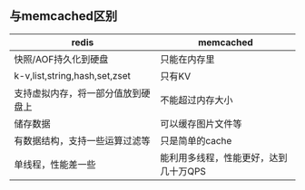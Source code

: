## 与memcached区别
|redis|memcached|
|---|---|
|快照/AOF持久化到硬盘|只能在内存里|
|k-v,list,string,hash,set,zset|只有KV|
|支持虚拟内存，将一部分值放到硬盘上|不能超过内存大小|
|储存数据|可以缓存图片文件等|
|有数据结构，支持一些运算过滤等|只是简单的cache|
|单线程，性能差一些|能利用多线程，性能更好，达到几十万QPS|